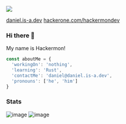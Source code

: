 ![](https://komarev.com/ghpvc/?username=hackermondev&color=orange)

[daniel.is-a.dev](https://daniel.is-a.dev)
[hackerone.com/hackermondev](https://hackerone.com/hackermondev)

### Hi there 👋

My name is Hackermon!

```js
const aboutMe = {
  'workingOn': 'nothing',
  'learning': 'Rust',
  'contactMe': 'daniel@daniel.is-a.dev',
  'pronouns': ['he', 'him']
}

```

### Stats

![image](https://github-readme-stats.vercel.app/api?username=hackermondev&count_private=1&theme=radical)
![image](https://github-readme-stats.vercel.app/api/top-langs/?username=hackermondev&layout=compact)
